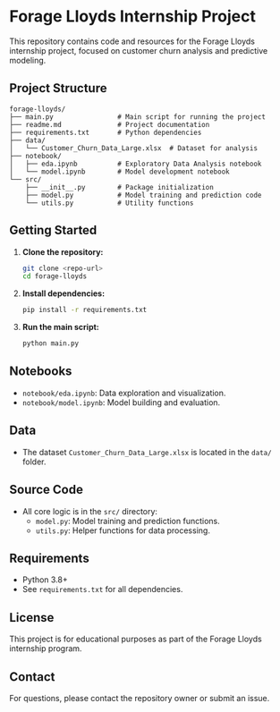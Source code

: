 # Forage Lloyds Internship Project

This repository contains code and resources for the Forage Lloyds internship project, focused on customer churn analysis and predictive modeling.

## Project Structure

```
forage-lloyds/
├── main.py                # Main script for running the project
├── readme.md              # Project documentation
├── requirements.txt       # Python dependencies
├── data/
│   └── Customer_Churn_Data_Large.xlsx  # Dataset for analysis
├── notebook/
│   ├── eda.ipynb          # Exploratory Data Analysis notebook
│   └── model.ipynb        # Model development notebook
└── src/
    ├── __init__.py        # Package initialization
    ├── model.py           # Model training and prediction code
    └── utils.py           # Utility functions
```

## Getting Started

1. **Clone the repository:**
   ```bash
   git clone <repo-url>
   cd forage-lloyds
   ```
2. **Install dependencies:**
   ```bash
   pip install -r requirements.txt
   ```
3. **Run the main script:**
   ```bash
   python main.py
   ```

## Notebooks
- `notebook/eda.ipynb`: Data exploration and visualization.
- `notebook/model.ipynb`: Model building and evaluation.

## Data
- The dataset `Customer_Churn_Data_Large.xlsx` is located in the `data/` folder.

## Source Code
- All core logic is in the `src/` directory:
  - `model.py`: Model training and prediction functions.
  - `utils.py`: Helper functions for data processing.

## Requirements
- Python 3.8+
- See `requirements.txt` for all dependencies.

## License
This project is for educational purposes as part of the Forage Lloyds internship program.

## Contact
For questions, please contact the repository owner or submit an issue.
